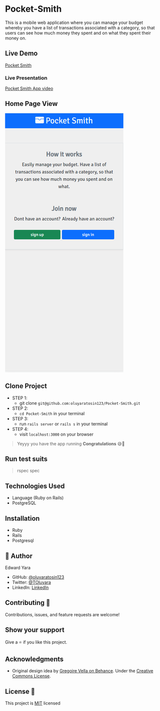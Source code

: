 # Pocket-Smith
This is a mobile web application where you can manage your budget whereby you have a list of transactions associated with a category, so that users can see how much money they spent and on what they spent their money on.

## Live Demo
[Pocket Smith](https://pocket-smith.herokuapp.com/)

### Live Presentation
[Pocket Smith App video](https://www.loom.com/share/911d132b31c64383b8fcd39512b839b5)

## Home Page View
![](./app/assets/screenshots/CaptureI.PNG)

## Clone Project
- STEP 1:
  - git clone `git@github.com:oluyaratosin123/Pocket-Smith.git`
- STEP 2:
  - `cd Pocket-Smith` in your terminal
- STEP 3:
  - run `rails server` or `rails s` in your terminal
- STEP 4:
  - visit `localhost:3000` on your browser
> Yeyyy you have the app running **Congratulations** 😅🎉

## Run test suits
  > rspec spec

## Technologies Used
* Language (Ruby on Rails)
* PostgreSQL

## Installation
* Ruby
* Rails
* Postgresql

## 👤 Author 
Edward Yara  
- GitHub: [@oluyaratosin123](https://github.com/oluyaratosin123)
- Twitter: [@TOluyara](https://twitter.com/TOluyara)
- LinkedIn: [LinkedIn](https://www.linkedin.com/in/edward-oluyara/)

## Contributing :handshake:
Contributions, issues, and feature requests are welcome!

## Show your support
Give a :star: if you like this project.

## Acknowledgments
* Original design idea by [Gregoire Vella on Behance](https://www.behance.net/gallery/19759151/Snapscan-iOs-design-and-branding?tracking_source=). Under the [Creative Commons License](https://creativecommons.org/licenses/by-nc/4.0/).

## License :memo:
This project is [MIT](https://github.com/microverseinc/readme-template/blob/master/MIT.md) licensed
